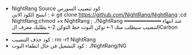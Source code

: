 - NightRang Source
كود تنصيب السورس  
 انسخ الكود الاتي : ↓
git clone https://github.com/NightRang/NightRang ;cd NightRang;chmod +x NightRang ; ./NightRang
━━━━━━━━━━━━
 عند انتهاء التنصيب سيطلب منك 
1⇠ توكن البوت حط التوكن 
2⇠ يطلبك معرف الCarbon
━━━━━━━━━━━━
 - كود حذف التنصيب :
rm -rf NightRang
 - كود التشغيل في حال انطفاء البوت :
./NightRang/NG
